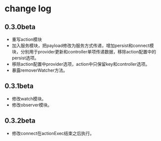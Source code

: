 # change log

## 0.3.0beta
* 重写action模块
* 加入服务模块，把payload修改为服务方式传递，增加persist和connect模块，分别用于provider更新和controller单项传递数据，移除action配置中的persist选项。
* 移除action配置中provider选项，action中只保留key和controller选项。
* 暴露removerWatcher方法。

## 0.3.1beta
* 修改watch模块。
* 修改observer模块。

## 0.3.2beta
* 修改connect在actionExec结束之后执行。